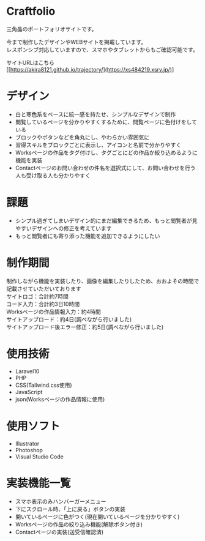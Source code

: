 # Craftfolio

三角晶のポートフォリオサイトです。  
  
今まで制作したデザインやWEBサイトを掲載しています。  
レスポンシブ対応していますので、スマホやタブレットからもご確認可能です。  
  
サイトURLはこちら  
[[https://akira8121.github.io/trajectory/](https://xs484219.xsrv.jp/)] 


# デザイン
* 白と寒色系をベースに統一感を持たせ、シンプルなデザインで制作
* 閲覧しているページを分かりやすくするために、閲覧ページに色付けをしている
* ブロックやボタンなどを角丸にし、やわらかい雰囲気に
* 習得スキルをブロックごとに表示し、アイコンと名前で分かりやすく
* Worksページの作品をタグ付けし、タグごとにどの作品か絞り込めるように機能を実装
* Contactページのお問い合わせの件名を選択式にして、お問い合わせを行う人も受け取る人も分かりやすく
  
  
# 課題
* シンプル過ぎてしまいデザイン的にまだ編集できるため、もっと閲覧者が見やすいデザインへの修正を考えています
* もっと閲覧者にも寄り添った機能を追加できるようにしたい  
  
  
# 制作期間
制作しながら機能を実装したり、画像を編集したりしたため、おおよその時間で記載させていただいております  
サイトロゴ：合計約7時間  
コード入力：合計約3日10時間  
Worksページの作品情報入力：約4時間  
サイトアップロード：約4日(調べながら行いました)  
サイトアップロード後エラー修正：約5日(調べながら行いました)  
  

# 使用技術
* Laravel10
* PHP
* CSS(Tailwind.css使用)
* JavaScript
* json(Worksページの作品情報に使用)
  
  
# 使用ソフト
* Illustrator
* Photoshop
* Visual Studio Code
  
  
# 実装機能一覧
* スマホ表示のみハンバーガーメニュー
* 下にスクロール時、「上に戻る」ボタンの実装
* 開いているページに色がつく(現在開いているページを分かりやすく)
* Worksページの作品の絞り込み機能(解除ボタン付き)
* Contactページの実装(送受信確認済)
